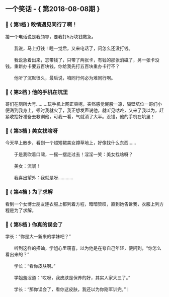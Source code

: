 ## 一个笑话 - { 第2018-08-08期 }
</hr>

### :jack_o_lantern: { 第1档 } 敢情遇见同行了啊！
接一个电话说是我领导，要我打5万块钱救急。<br/><br/>　　我说，马上打钱！睡一觉后，又来电话了，问怎么还没打钱。<br/><br/>　　我说急着出来，忘带钱了，只带了两张卡，有钱的那张消磁了，另一张卡没钱。重新办卡要五百块钱，你给我先打五百块重办卡行不？<br/><br/>　　他听了沉默很久，最后说，咱同行何必为难同行啊。


### :jack_o_lantern: { 第2档 } 他的手机在坑里
哥们在厕所大号………玩手机上网正爽呢，突然感觉屁股一凉，隔壁坑位一哥们小便溅到我身上，顿时我就火了，我正想发声说他，就听见咕咚，又来了我以为，赶紧收拾好准备去教训他，可我一看，气就消了大半。没错，他的手机在坑里！


### :jack_o_lantern: { 第3档 } 美女找啥呀
今天早上散步，看到一个超短裙美女蹲草地上，好像找什么东西……<br/><br/>　　于是我吹着口啸，一摇一摆走过去！淫淫一笑：美女找啥呀？<br/><br/>　　美女：流氓！<br/><br/>　　我喜出望外：我就是呀…………


### :jack_o_lantern: { 第4档 } 为了求解
看到一个女博士朋友连衣服上都列着方程，暗暗赞叹，直到她告诉我，衣服上列方程是为了求解。


### :jack_o_lantern: { 第5档 } 你真的误会了
学长：“你是大一新来的学妹吧？”<br/><br/>　　听到这样的搭讪，学姐心里窃喜，以为他是在夸自己年轻，便问到，“你怎么看出来的？”<br/><br/>　　学长：“看你皮肤啊。”<br/><br/>　　学姐羞涩道：“哎呀，我皮肤是保养的好，其实人家大三了。”<br/><br/>　　学长：“那你误会了，看你这皮肤，我还以为你刚军训完。”丨

